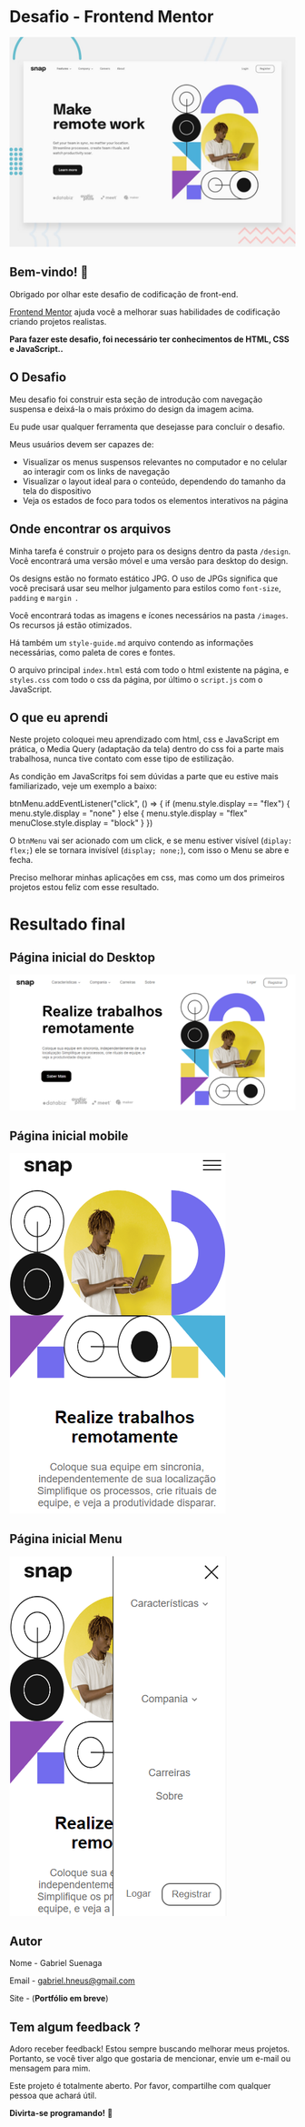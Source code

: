 # Desafio - Frontend Mentor

![Design preview for the Intro section with dropdown navigation coding challenge](./design/desktop-preview.jpg)

## Bem-vindo! 👋

Obrigado por olhar este desafio de codificação de front-end.

[Frontend Mentor](https://www.frontendmentor.io) ajuda você a melhorar suas habilidades de codificação criando projetos realistas.

**Para fazer este desafio, foi necessário ter conhecimentos de HTML, CSS e JavaScript..**

## O Desafio

Meu desafio foi construir esta seção de introdução com navegação suspensa e deixá-la o mais próximo do design da imagem acima.

Eu pude usar qualquer ferramenta que desejasse para concluir o desafio.

Meus usuários devem ser capazes de:

- Visualizar os menus suspensos relevantes no computador e no celular ao interagir com os links de navegação
- Visualizar o layout ideal para o conteúdo, dependendo do tamanho da tela do dispositivo
- Veja os estados de foco para todos os elementos interativos na página

## Onde encontrar os arquivos

Minha tarefa é construir o projeto para os designs dentro da pasta `/design`. Você encontrará uma versão móvel e uma versão para desktop do design.

Os designs estão no formato estático JPG. O uso de JPGs significa que você precisará usar seu melhor julgamento para estilos como `font-size`, `padding` e `margin `.

Você encontrará todas as imagens e ícones necessários na pasta `/images`. Os recursos já estão otimizados.

Há também um `style-guide.md` arquivo contendo as informações necessárias, como paleta de cores e fontes.

O arquivo principal `index.html` está com todo o html existente na página, e `styles.css` com todo o css da página, por último o `script.js` com o JavaScript.

## O que eu aprendi

Neste projeto coloquei meu aprendizado com html, css e JavaScript em prática, o Media Query (adaptação da tela) dentro do css foi a parte mais trabalhosa, nunca tive contato com esse tipo de estilização.

As condição em JavaScritps foi sem dúvidas a parte que eu estive mais familiarizado, veje um exemplo a baixo:

btnMenu.addEventListener("click", () => {
if (menu.style.display == "flex") {
menu.style.display = "none"
} else {
menu.style.display = "flex"
menuClose.style.display = "block"
}
})

O `btnMenu` vai ser acionado com um click, e se menu estiver visível (`diplay: flex;`) ele se tornara invisível (`display; none;`), com isso o Menu se abre e fecha.

Preciso melhorar minhas aplicações em css, mas como um dos primeiros projetos estou feliz com esse resultado.

# Resultado final

## Página inicial do Desktop

![exemplo1](./design/final/home-page-desktopp.png)

## Página inicial mobile

![exemplo2](./design/final/home-page-mobile1.png)

## Página inicial Menu

![exemplo3](./design/final/home-page-mobile2.png)

## Autor

Nome - Gabriel Suenaga

Email - gabriel.hneus@gmail.com

Site - (**Portfólio em breve**)

## Tem algum feedback ?

Adoro receber feedback! Estou sempre buscando melhorar meus projetos. Portanto, se você tiver algo que gostaria de mencionar, envie um e-mail ou mensagem para mim.

Este projeto é totalmente aberto. Por favor, compartilhe com qualquer pessoa que achará útil.

**Divirta-se programando!** 🚀
